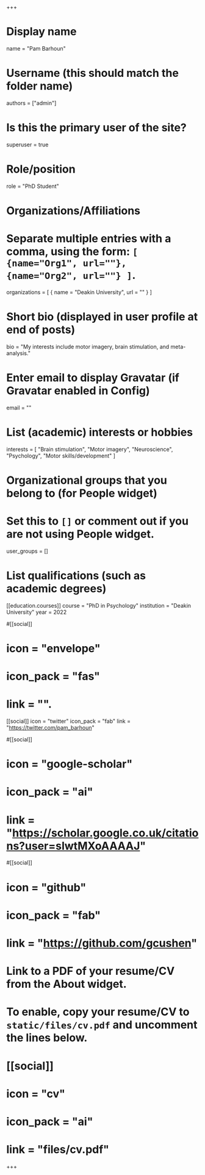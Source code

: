 +++
# Display name
name = "Pam Barhoun"

# Username (this should match the folder name)
authors = ["admin"]

# Is this the primary user of the site?
superuser = true

# Role/position
role = "PhD Student"

# Organizations/Affiliations
#   Separate multiple entries with a comma, using the form: `[ {name="Org1", url=""}, {name="Org2", url=""} ]`.
organizations = [ { name = "Deakin University", url = "" } ]

# Short bio (displayed in user profile at end of posts)
bio = "My interests include motor imagery, brain stimulation, and meta-analysis."

# Enter email to display Gravatar (if Gravatar enabled in Config)
email = ""

# List (academic) interests or hobbies
interests = [
  "Brain stimulation",
  "Motor imagery",
  "Neuroscience",
  "Psychology",
  "Motor skills/development"
]

# Organizational groups that you belong to (for People widget)
#   Set this to `[]` or comment out if you are not using People widget.
user_groups = []

# List qualifications (such as academic degrees)
[[education.courses]]
  course = "PhD in Psychology"
  institution = "Deakin University"
  year = 2022

#[[social]]
#  icon = "envelope"
#  icon_pack = "fas"
#  link = "".

[[social]]
  icon = "twitter"
  icon_pack = "fab"
  link = "https://twitter.com/pam_barhoun"

#[[social]]
#  icon = "google-scholar"
#  icon_pack = "ai"
#  link = "https://scholar.google.co.uk/citations?user=sIwtMXoAAAAJ"

#[[social]]
#  icon = "github"
#  icon_pack = "fab"
#  link = "https://github.com/gcushen"

# Link to a PDF of your resume/CV from the About widget.
# To enable, copy your resume/CV to `static/files/cv.pdf` and uncomment the lines below.
# [[social]]
#   icon = "cv"
#   icon_pack = "ai"
#   link = "files/cv.pdf"

+++
